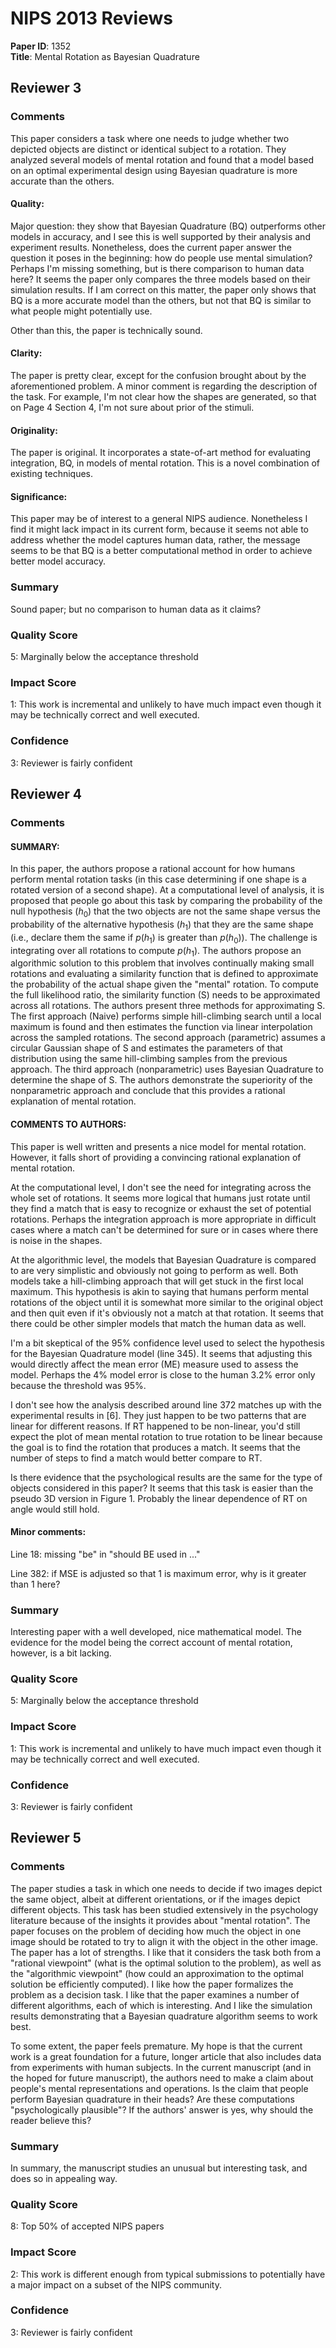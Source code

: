 # NIPS 2013 Reviews

**Paper ID**: 1352  
**Title**: Mental Rotation as Bayesian Quadrature

## Reviewer 3

### Comments

This paper considers a task where one needs to judge whether two
depicted objects are distinct or identical subject to a rotation. They
analyzed several models of mental rotation and found that a model
based on an optimal experimental design using Bayesian quadrature is
more accurate than the others.

#### Quality: 

Major question: they show that Bayesian Quadrature (BQ) outperforms
other models in accuracy, and I see this is well supported by their
analysis and experiment results. Nonetheless, does the current paper
answer the question it poses in the beginning: how do people use
mental simulation? Perhaps I'm missing something, but is there
comparison to human data here? It seems the paper only compares the
three models based on their simulation results. If I am correct on
this matter, the paper only shows that BQ is a more accurate model
than the others, but not that BQ is similar to what people might
potentially use.

Other than this, the paper is technically sound. 

#### Clarity: 

The paper is pretty clear, except for the confusion brought about by
the aforementioned problem. A minor comment is regarding the
description of the task. For example, I'm not clear how the shapes are
generated, so that on Page 4 Section 4, I'm not sure about prior of
the stimuli.

#### Originality: 

The paper is original. It incorporates a state-of-art method for
evaluating integration, BQ, in models of mental rotation. This is a
novel combination of existing techniques.

#### Significance: 

This paper may be of interest to a general NIPS audience. Nonetheless
I find it might lack impact in its current form, because it seems not
able to address whether the model captures human data, rather, the
message seems to be that BQ is a better computational method in order
to achieve better model accuracy.

### Summary

Sound paper; but no comparison to human data as it claims?

### Quality Score

5: Marginally below the acceptance threshold

### Impact Score

1: This work is incremental and unlikely to have much impact even
though it may be technically correct and well executed.

### Confidence

3: Reviewer is fairly confident


## Reviewer 4

### Comments

#### SUMMARY: 

In this paper, the authors propose a rational account for how humans
perform mental rotation tasks (in this case determining if one shape
is a rotated version of a second shape). At a computational level of
analysis, it is proposed that people go about this task by comparing
the probability of the null hypothesis ($h_0$) that the two objects
are not the same shape versus the probability of the alternative
hypothesis ($h_1$) that they are the same shape (i.e., declare them
the same if $p(h_1)$ is greater than $p(h_0)$). The challenge is
integrating over all rotations to compute $p(h_1)$. The authors
propose an algorithmic solution to this problem that involves
continually making small rotations and evaluating a similarity
function that is defined to approximate the probability of the actual
shape given the "mental" rotation. To compute the full likelihood
ratio, the similarity function (S) needs to be approximated across all
rotations. The authors present three methods for approximating S. The
first approach (Naive) performs simple hill-climbing search until a
local maximum is found and then estimates the function via linear
interpolation across the sampled rotations. The second approach
(parametric) assumes a circular Gaussian shape of S and estimates the
parameters of that distribution using the same hill-climbing samples
from the previous approach. The third approach (nonparametric) uses
Bayesian Quadrature to determine the shape of S. The authors
demonstrate the superiority of the nonparametric approach and conclude
that this provides a rational explanation of mental rotation.

#### COMMENTS TO AUTHORS: 

This paper is well written and presents a nice model for mental
rotation. However, it falls short of providing a convincing rational
explanation of mental rotation.

At the computational level, I don't see the need for integrating
across the whole set of rotations. It seems more logical that humans
just rotate until they find a match that is easy to recognize or
exhaust the set of potential rotations. Perhaps the integration
approach is more appropriate in difficult cases where a match can't be
determined for sure or in cases where there is noise in the shapes.

At the algorithmic level, the models that Bayesian Quadrature is
compared to are very simplistic and obviously not going to perform as
well. Both models take a hill-climbing approach that will get stuck in
the first local maximum. This hypothesis is akin to saying that humans
perform mental rotations of the object until it is somewhat more
similar to the original object and then quit even if it's obviously
not a match at that rotation. It seems that there could be other
simpler models that match the human data as well.

I'm a bit skeptical of the 95% confidence level used to select the
hypothesis for the Bayesian Quadrature model (line 345). It seems that
adjusting this would directly affect the mean error (ME) measure used
to assess the model. Perhaps the 4% model error is close to the human
3.2% error only because the threshold was 95%.

I don't see how the analysis described around line 372 matches up with
the experimental results in [6]. They just happen to be two patterns
that are linear for different reasons. If RT happened to be
non-linear, you'd still expect the plot of mean mental rotation to
true rotation to be linear because the goal is to find the rotation
that produces a match. It seems that the number of steps to find a
match would better compare to RT.

Is there evidence that the psychological results are the same for the
type of objects considered in this paper? It seems that this task is
easier than the pseudo 3D version in Figure 1. Probably the linear
dependence of RT on angle would still hold.

#### Minor comments: 

Line 18: missing "be" in "should BE used in ..."

Line 382: if MSE is adjusted so that 1 is maximum error, why is it
greater than 1 here?

### Summary

Interesting paper with a well developed, nice mathematical model. The
evidence for the model being the correct account of mental rotation,
however, is a bit lacking.

### Quality Score

5: Marginally below the acceptance threshold

### Impact Score

1: This work is incremental and unlikely to have much impact even
though it may be technically correct and well executed.

### Confidence

3: Reviewer is fairly confident


## Reviewer 5

### Comments

The paper studies a task in which one needs to decide if two images
depict the same object, albeit at different orientations, or if the
images depict different objects. This task has been studied
extensively in the psychology literature because of the insights it
provides about "mental rotation". The paper focuses on the problem of
deciding how much the object in one image should be rotated to try to
align it with the object in the other image. The paper has a lot of
strengths. I like that it considers the task both from a "rational
viewpoint" (what is the optimal solution to the problem), as well as
the "algorithmic viewpoint" (how could an approximation to the optimal
solution be efficiently computed). I like how the paper formalizes the
problem as a decision task. I like that the paper examines a number of
different algorithms, each of which is interesting. And I like the
simulation results demonstrating that a Bayesian quadrature algorithm
seems to work best.

To some extent, the paper feels premature. My hope is that the current
work is a great foundation for a future, longer article that also
includes data from experiments with human subjects. In the current
manuscript (and in the hoped for future manuscript), the authors need
to make a claim about people's mental representations and
operations. Is the claim that people perform Bayesian quadrature in
their heads? Are these computations "psychologically plausible"? If
the authors' answer is yes, why should the reader believe this?

### Summary

In summary, the manuscript studies an unusual but interesting task,
and does so in appealing way.

### Quality Score

8: Top 50% of accepted NIPS papers

### Impact Score

2: This work is different enough from typical submissions to
potentially have a major impact on a subset of the NIPS community.

### Confidence

3: Reviewer is fairly confident
